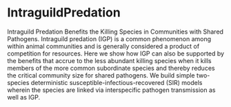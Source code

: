 # IntraguildPredation
Intraguild Predation Benefits the Killing Species in Communities with Shared Pathogens. 
Intraguild predation (IGP) is a common phenomenon among within animal communities and is generally considered a product of competition
for resources. Here we show how IGP can also be supported by the benefits that accrue to the less abundant killing species when it kills
members of the more common subordinate species and thereby reduces the critical community size for shared pathogens. 
We build simple two-species deterministic susceptible-infectious-recovered (SIR) models wherein the species are linked via interspecific
pathogen transmission as well as IGP. 
